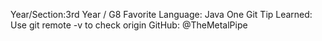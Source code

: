 Year/Section:3rd Year / G8
Favorite Language: Java
One Git Tip Learned: Use git remote -v to check origin
GitHub: @TheMetalPipe
